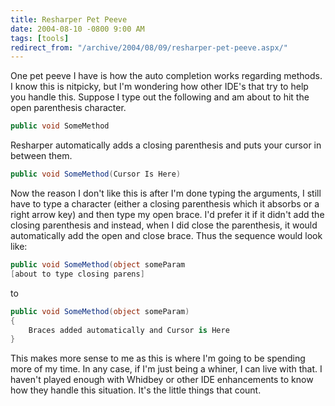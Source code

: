 ```yaml
---
title: Resharper Pet Peeve
date: 2004-08-10 -0800 9:00 AM
tags: [tools]
redirect_from: "/archive/2004/08/09/resharper-pet-peeve.aspx/"
---
```


One pet peeve I have is how the auto completion works regarding methods.
I know this is nitpicky, but I'm wondering how other IDE's that try to
help you handle this. Suppose I type out the following and am about to
hit the open parenthesis character.

```csharp
public void SomeMethod
```

Resharper automatically adds a closing parenthesis and puts your cursor
in between them.

```csharp
public void SomeMethod(Cursor Is Here)
```

Now the reason I don't like this is after I'm done typing the arguments,
I still have to type a character (either a closing parenthesis which it
absorbs or a right arrow key) and then type my open brace. I'd prefer it
if it didn't add the closing parenthesis and instead, when I did close
the parenthesis, it would automatically add the open and close brace.
Thus the sequence would look like:

```csharp
public void SomeMethod(object someParam 
[about to type closing parens]
```

to

```csharp
public void SomeMethod(object someParam)
{
    Braces added automatically and Cursor is Here
}
```

This makes more sense to me as this is where I'm going to be spending
more of my time. In any case, if I'm just being a whiner, I can live
with that. I haven't played enough with Whidbey or other IDE
enhancements to know how they handle this situation. It's the little
things that count.

